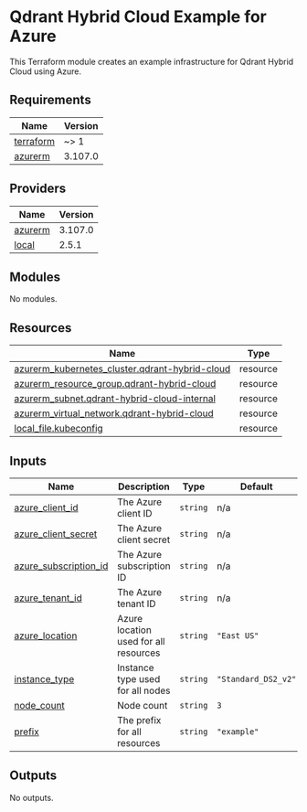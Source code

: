# Qdrant Hybrid Cloud Example for Azure

This Terraform module creates an example infrastructure for Qdrant Hybrid Cloud using Azure.

<!-- BEGIN_TF_DOCS -->
## Requirements

| Name | Version |
|------|---------|
| <a name="requirement_terraform"></a> [terraform](#requirement\_terraform) | ~> 1 |
| <a name="requirement_azurerm"></a> [azurerm](#requirement\_azurerm) | 3.107.0 |

## Providers

| Name | Version |
|------|---------|
| <a name="provider_azurerm"></a> [azurerm](#provider\_azurerm) | 3.107.0 |
| <a name="provider_local"></a> [local](#provider\_local) | 2.5.1 |

## Modules

No modules.

## Resources

| Name | Type |
|------|------|
| [azurerm_kubernetes_cluster.qdrant-hybrid-cloud](https://registry.terraform.io/providers/hashicorp/azurerm/3.107.0/docs/resources/kubernetes_cluster) | resource |
| [azurerm_resource_group.qdrant-hybrid-cloud](https://registry.terraform.io/providers/hashicorp/azurerm/3.107.0/docs/resources/resource_group) | resource |
| [azurerm_subnet.qdrant-hybrid-cloud-internal](https://registry.terraform.io/providers/hashicorp/azurerm/3.107.0/docs/resources/subnet) | resource |
| [azurerm_virtual_network.qdrant-hybrid-cloud](https://registry.terraform.io/providers/hashicorp/azurerm/3.107.0/docs/resources/virtual_network) | resource |
| [local_file.kubeconfig](https://registry.terraform.io/providers/hashicorp/local/latest/docs/resources/file) | resource |

## Inputs

| Name | Description | Type | Default | Required |
|------|-------------|------|---------|:--------:|
| <a name="input_azure_client_id"></a> [azure\_client\_id](#input\_azure\_client\_id) | The Azure client ID | `string` | n/a | yes |
| <a name="input_azure_client_secret"></a> [azure\_client\_secret](#input\_azure\_client\_secret) | The Azure client secret | `string` | n/a | yes |
| <a name="input_azure_subscription_id"></a> [azure\_subscription\_id](#input\_azure\_subscription\_id) | The Azure subscription ID | `string` | n/a | yes |
| <a name="input_azure_tenant_id"></a> [azure\_tenant\_id](#input\_azure\_tenant\_id) | The Azure tenant ID | `string` | n/a | yes |
| <a name="input_azure_location"></a> [azure\_location](#input\_azure\_location) | Azure location used for all resources | `string` | `"East US"` | no |
| <a name="input_instance_type"></a> [instance\_type](#input\_instance\_type) | Instance type used for all nodes | `string` | `"Standard_DS2_v2"` | no |
| <a name="input_node_count"></a> [node\_count](#input\_node\_count) | Node count | `string` | `3` | no |
| <a name="input_prefix"></a> [prefix](#input\_prefix) | The prefix for all resources | `string` | `"example"` | no |

## Outputs

No outputs.
<!-- END_TF_DOCS -->
  